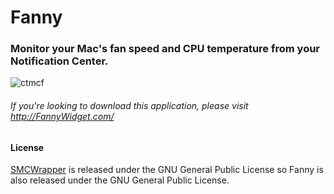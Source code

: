 # Fanny
### Monitor your Mac's fan speed and CPU temperature from your Notification Center.

![ctmcf](https://cloud.githubusercontent.com/assets/10573489/26471886/ac78360e-4171-11e7-8b89-1e27fe6a582e.png)

###### If you're looking to download this application, please visit http://FannyWidget.com/

#### License
[SMCWrapper](https://github.com/FergusInLondon/SMCWrapper) is released under the GNU General Public License so Fanny is also released under the GNU General Public License.
